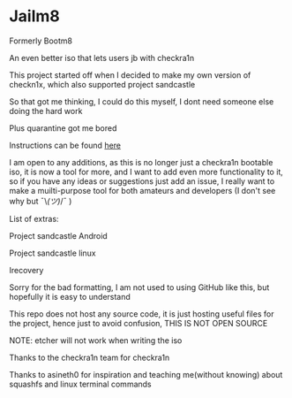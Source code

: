 # Jailm8

Formerly Bootm8

An even better iso that lets users jb with checkra1n

This project started off when I decided to make my own version of checkn1x, which also supported project sandcastle

So that got me thinking, I could do this myself, I dont need someone else doing the hard work

Plus quarantine got me bored

Instructions can be found [here](https://github.com/SarKaa/jailm8/wiki/Jailm8-wiki)


I am open to any additions, as this is no longer just a checkra1n bootable iso, it is now a tool for more, and I want to add even more functionality to it, so if you have any ideas or suggestions just add an issue, I really want to make a muilti-purpose tool for both amateurs and developers (I don't see why but ¯\\_(ツ)_/¯ )


List of extras:

Project sandcastle Android

Project sandcastle linux

Irecovery


Sorry for the bad formatting, I am not used to using GitHub like this, but hopefully it is easy to understand

This repo does not host any source code, it is just hosting useful files for the project, hence just to avoid confusion, THIS IS NOT OPEN SOURCE

NOTE: etcher will not work when writing the iso

Thanks to the checkra1n team for checkra1n

Thanks to asineth0 for inspiration and teaching me(without knowing) about squashfs and linux terminal commands
